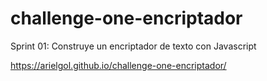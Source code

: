 # challenge-one-encriptador
Sprint 01: Construye un encriptador de texto con Javascript

https://arielgol.github.io/challenge-one-encriptador/
